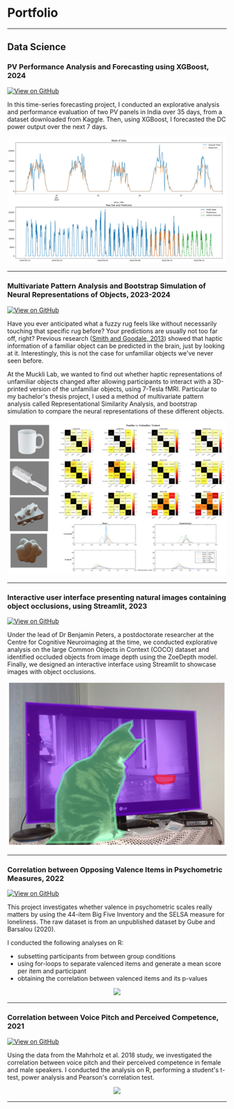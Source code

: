 # Portfolio
---
## Data Science

### PV Performance Analysis and Forecasting using XGBoost, 2024

[![View on GitHub](https://img.shields.io/badge/GitHub-View_on_GitHub-blue?logo=GitHub)](https://github.com/madelinelui/pv-panels/)

In this time-series forecasting project, I conducted an explorative analysis and performance evaluation of two PV panels in India over 35 days, from a dataset downloaded from Kaggle. Then, using XGBoost, I forecasted the DC power output over the next 7 days.

<center><img src="images/pv-panels.png"/></center>

---

### Multivariate Pattern Analysis and Bootstrap Simulation of Neural Representations of Objects, 2023-2024

[![View on GitHub](https://img.shields.io/badge/GitHub-View_on_GitHub-blue?logo=GitHub)](https://github.com/madelinelui/rsa-thesis/)

Have you ever anticipated what a fuzzy rug feels like without necessarily touching that specific rug before? Your predictions are usually not too far off, right?
Previous research ([Smith and Goodale, 2013](https://www.ncbi.nlm.nih.gov/pmc/articles/PMC4380001/)) showed that haptic information of a familiar object can be predicted in the brain, just by looking at it. Interestingly, this is not the case for unfamiliar objects we've never seen before.

At the Muckli Lab, we wanted to find out whether haptic representations of unfamiliar objects changed after allowing participants to interact with a 3D-printed version of the unfamiliar objects, using 7-Tesla fMRI.
Particular to my bachelor's thesis project, I used a method of multivariate pattern analysis called Representational Similarity Analysis, and bootstrap simulation to compare the neural representations of these different objects.

<center><img src="images/rsa-thesis.png"/></center>

---

### Interactive user interface presenting natural images containing object occlusions, using Streamlit, 2023

[![View on GitHub](https://img.shields.io/badge/GitHub-View_on_GitHub-blue?logo=GitHub)](https://github.com/madelinelui/occlusions/)

Under the lead of Dr Benjamin Peters, a postdoctorate researcher at the Centre for Cognitive Neuroimaging at the time, we conducted explorative analysis on the large Common Objects in Context (COCO) dataset and identified occluded objects from image depth using the ZoeDepth model. Finally, we designed an interactive interface using Streamlit to showcase images with object occlusions.

<center><img src="images/occlusions.png"/></center>

---

### Correlation between Opposing Valence Items in Psychometric Measures, 2022

[![View on GitHub](https://img.shields.io/badge/GitHub-View_on_GitHub-blue?logo=GitHub)](https://github.com/madelinelui/corr_valence/)

This project investigates whether valence in psychometric scales really matters by using the 44-item Big Five Inventory and the SELSA measure for loneliness. The raw dataset is from an unpublished dataset by Gube and Barsalou (2020).

I conducted the following analyses on R:

- subsetting participants from between group conditions
- using for-loops to separate valenced items and generate a mean score per item and participant
- obtaining the correlation between valenced items and its p-values

<center><img src="images/corr_valence"/></center>

---

### Correlation between Voice Pitch and Perceived Competence, 2021

[![View on GitHub](https://img.shields.io/badge/GitHub-View_on_GitHub-blue?logo=GitHub)](https://github.com/madelinelui/corr_voicepitch-competence/)

Using the data from the Mahrholz et al. 2018 study, we investigated the correlation between voice pitch and their perceived competence in female and male speakers. I conducted the analysis on R, performing a student's t-test, power analysis and Pearson's correlation test.

<center><img src="images/corr_voicepitch-competence"/></center>

---
